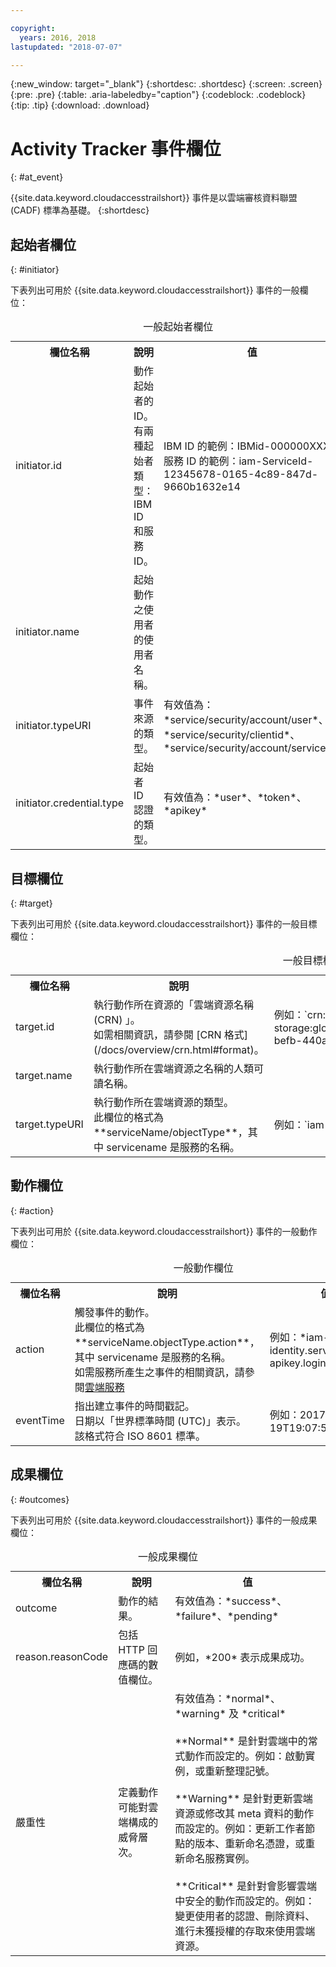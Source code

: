 ```yaml
---

copyright:
  years: 2016, 2018
lastupdated: "2018-07-07"

---
```


{:new_window: target="_blank"}
{:shortdesc: .shortdesc}
{:screen: .screen}
{:pre: .pre}
{:table: .aria-labeledby="caption"}
{:codeblock: .codeblock}
{:tip: .tip}
{:download: .download}



# Activity Tracker 事件欄位
{: #at_event}

{{site.data.keyword.cloudaccesstrailshort}} 事件是以雲端審核資料聯盟 (CADF) 標準為基礎。
{:shortdesc}

## 起始者欄位
{: #initiator}

下表列出可用於 {{site.data.keyword.cloudaccesstrailshort}} 事件的一般欄位：

<table>
  <caption>一般起始者欄位</caption>
  <tr>
    <th>欄位名稱</th>
	  <th>說明</th>
    <th>值</th>
  </tr>
  <tr>
    <td>initiator.id</td>
	  <td>動作起始者的 ID。</br>有兩種起始者類型：IBM ID 和服務 ID。</td>
    <td>IBM ID 的範例：IBMid-000000XXX2 </br>服務 ID 的範例：iam-ServiceId-12345678-0165-4c89-847d-9660b1632e14</td>
  </tr>
  <tr>
    <td>initiator.name</td>
	  <td>起始動作之使用者的使用者名稱。</td>
    <td></td>
  </tr>
  <tr>
    <td>initiator.typeURI</td>
	  <td>事件來源的類型。</td>
    <td>有效值為：*service/security/account/user*、*service/security/clientid*、*service/security/account/serviceid*</td>
  </tr>
  <tr>
    <td>initiator.credential.type</td>
	  <td>起始者 ID 認證的類型。</td>
    <td>有效值為：*user*、*token*、*apikey*</td>
  </tr>
</table>

## 目標欄位
{: #target}

下表列出可用於 {{site.data.keyword.cloudaccesstrailshort}} 事件的一般目標欄位：

<table>
  <caption>一般目標欄位</caption>
  <tr>
    <th>欄位名稱</th>
	  <th>說明</th>
    <th>值</th>
  </tr>
  <tr>
    <td>target.id</td>
	  <td>執行動作所在資源的「雲端資源名稱 (CRN) 」。</br>如需相關資訊，請參閱 [CRN 格式](/docs/overview/crn.html#format)。</td>
    <td>例如：`crn:v1:bluemix:public:cloud-object-storage:global:a/12345678e6232019c6567c9123456789:fr56et47-befb-440a-a223c-12345678dae1:bucket:bucket1`</td>
  </tr>
  <tr>
    <td>target.name</td>
	  <td>執行動作所在雲端資源之名稱的人類可讀名稱。</td>
    <td></td>
  </tr>
  <tr>
    <td>target.typeURI</td>
    <td>執行動作所在雲端資源的類型。</br>此欄位的格式為 **serviceName/objectType**，其中 servicename 是服務的名稱。</td>
	  <td>例如：`iam-am/policy` 或 `cloud-object-storage/bucket/acl`</td>
  </tr>
</table>
 
## 動作欄位
{: #action}

下表列出可用於 {{site.data.keyword.cloudaccesstrailshort}} 事件的一般動作欄位：

<table>
  <caption>一般動作欄位</caption>
  <tr>
    <th>欄位名稱</th>
	  <th>說明</th>
    <th>值</th>
  </tr>
  <tr>
    <td>action</td>
	  <td>觸發事件的動作。</br>此欄位的格式為 **serviceName.objectType.action**，其中 servicename 是服務的名稱。</br>如需服務所產生之事件的相關資訊，請參閱<a href="/docs/services/cloud-activity-tracker/cloud_services.html#cloud_services">雲端服務</a></td>
    <td>例如：*iam-identity.serviceid-apikey.login*</td>
  </tr>
  <tr>
    <td>eventTime </td>
	  <td>指出建立事件的時間戳記。</br>日期以「世界標準時間 (UTC)」表示。</br>該格式符合 ISO 8601 標準。</td>
    <td>例如：2017-10-19T19:07:50.32+0000<td>
  </tr>
</table>

## 成果欄位
{: #outcomes}

下表列出可用於 {{site.data.keyword.cloudaccesstrailshort}} 事件的一般成果欄位：

<table>
  <caption>一般成果欄位</caption>
  <tr>
    <th>欄位名稱</th>
	  <th>說明</th>
    <th>值</th>
  </tr>
  <tr>
    <td>outcome</td>
	  <td>動作的結果。</td>
    <td>有效值為：*success*、*failure*、*pending*</td>
  </tr>
  <tr>
    <td>reason.reasonCode</td>
	  <td>包括 HTTP 回應碼的數值欄位。</td>
    <td>例如，*200* 表示成果成功。</td>
  </tr>
  <tr>
    <td>嚴重性</td>
	  <td>定義動作可能對雲端構成的威脅層次。</td>
    <td>有效值為：*normal*、*warning* 及 *critical* </br></br>**Normal** 是針對雲端中的常式動作而設定的。例如：啟動實例，或重新整理記號。</br></br>**Warning** 是針對更新雲端資源或修改其 meta 資料的動作而設定的。例如：更新工作者節點的版本、重新命名憑證，或重新命名服務實例。</br></br>**Critical** 是針對會影響雲端中安全的動作而設定的。例如：變更使用者的認證、刪除資料、進行未獲授權的存取來使用雲端資源。</td>
  </tr>
</table>

